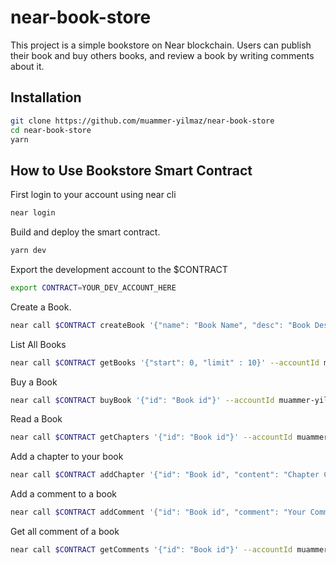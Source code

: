 # near-book-store

This project is a simple bookstore on Near blockchain. Users can publish their book and buy others books, and review a book by writing comments about it.

## Installation

```bash
git clone https://github.com/muammer-yilmaz/near-book-store
cd near-book-store
yarn
```

## How to Use Bookstore Smart Contract

First login to your account using near cli

```bash
near login
```

Build and deploy the smart contract.

```bash
yarn dev
```

Export the development account to the $CONTRACT

```bash
export CONTRACT=YOUR_DEV_ACCOUNT_HERE
```

Create a Book.

```bash
near call $CONTRACT createBook '{"name": "Book Name", "desc": "Book Description", "price" : 5}' --accountId muammer-yilmaz.testnet
```

List All Books

```bash
near call $CONTRACT getBooks '{"start": 0, "limit" : 10}' --accountId muammer-yilmaz.testnet
```

Buy a Book

```bash
near call $CONTRACT buyBook '{"id": "Book id"}' --accountId muammer-yilmaz.testnet --deposit 5
```

Read a Book

```bash
near call $CONTRACT getChapters '{"id": "Book id"}' --accountId muammer-yilmaz.testnet
```

Add a chapter to your book

```bash
near call $CONTRACT addChapter '{"id": "Book id", "content": "Chapter Content"}' --accountId muammer-yilmaz.testnet
```

Add a comment to a book

```bash
near call $CONTRACT addComment '{"id": "Book id", "comment": "Your Comment"}' --accountId muammer-yilmaz.testnet
```

Get all comment of a book

```bash
near call $CONTRACT getComments '{"id": "Book id"}' --accountId muammer-yilmaz.testnet
```
